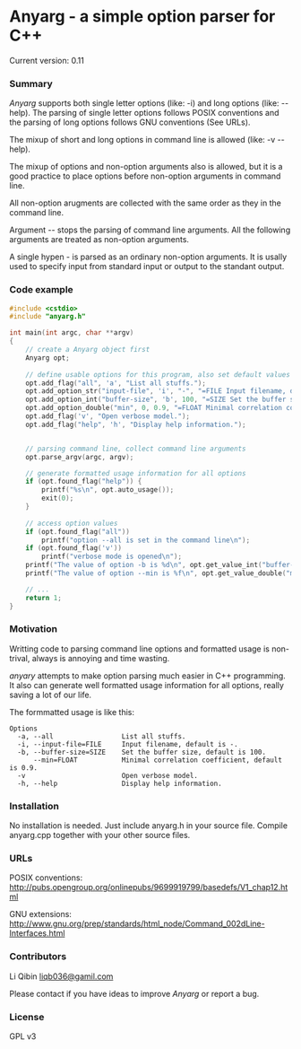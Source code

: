 Anyarg - a simple option parser for C++ 
=======================================

Current version: 0.11

### Summary
*Anyarg* supports both single letter options (like: -i) and long options (like: --help). The parsing of single letter options follows POSIX conventions and the parsing of long options follows GNU conventions (See URLs).

The mixup of short and long options in command line is allowed (like: -v --help).

The mixup of options and non-option arguments also is allowed, but it is a good practice to place options before non-option arguments in command line.

All non-option arugments are collected with the same order as they in the command line.

Argument -- stops the parsing of command line arguments. All the following arguments are treated as non-option arguments.

A single hypen - is parsed as an ordinary non-option arguments. It is usally used to specify input from standard input or output to the standant output. 


### Code example
```c++
#include <cstdio>
#include "anyarg.h"

int main(int argc, char **argv)
{
	// create a Anyarg object first
	Anyarg opt;
	
	// define usable options for this program, also set default values
	opt.add_flag("all", 'a', "List all stuffs.");
	opt.add_option_str("input-file", 'i', "-", "=FILE Input filename, default is -.");
	opt.add_option_int("buffer-size", 'b', 100, "=SIZE Set the buffer size, default is 100.");
	opt.add_option_double("min", 0, 0.9, "=FLOAT Minimal correlation coefficient, default is 0.9.");
	opt.add_flag('v', "Open verbose model.");
	opt.add_flag("help", 'h', "Display help information.");


	// parsing command line, collect command line arguments
	opt.parse_argv(argc, argv);

	// generate formatted usage information for all options
	if (opt.found_flag("help")) {
		printf("%s\n", opt.auto_usage());
		exit(0);
	}
	
	// access option values
	if (opt.found_flag("all"))
		printf("option --all is set in the command line\n");
	if (opt.found_flag('v'))
		printf("verbose mode is opened\n");
	printf("The value of option -b is %d\n", opt.get_value_int("buffer-size"));
	printf("The value of option --min is %f\n", opt.get_value_double("min"));

	// ...
	return 1;
}
```


### Motivation
Writting code to parsing command line options and formatted usage is non-trival, always is annoying and time wasting. 

*anyary* attempts to make option parsing much easier in C++ programming. It also can generate well formatted usage information for all options, really saving a lot of our life.

The formmatted usage is like this:
```
Options
  -a, --all                 List all stuffs.
  -i, --input-file=FILE     Input filename, default is -.
  -b, --buffer-size=SIZE    Set the buffer size, default is 100.
      --min=FLOAT           Minimal correlation coefficient, default is 0.9.
  -v                        Open verbose model.
  -h, --help                Display help information.
```

### Installation

No installation is needed. Just include anyarg.h in your source file. Compile anyarg.cpp together with your other source files.

### URLs
POSIX conventions:
http://pubs.opengroup.org/onlinepubs/9699919799/basedefs/V1_chap12.html

GNU extensions:
http://www.gnu.org/prep/standards/html_node/Command_002dLine-Interfaces.html


### Contributors
Li Qibin liqb036@gamil.com

Please contact if you have ideas to improve *Anyarg* or report a bug.


### License
GPL v3
